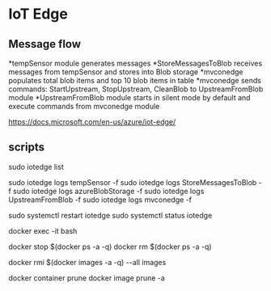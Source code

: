 # IoT Edge

## Message flow 
*tempSensor module generates messages
*StoreMessagesToBlob receives messages from tempSensor and stores into Blob storage
*mvconedge populates total blob items and top 10 blob items in table
*mvconedge sends commands: StartUpstream, StopUpstream, CleanBlob to UpstreamFromBlob module
*UpstreamFromBlob module starts in silent mode by default and execute commands from mvconedge module

https://docs.microsoft.com/en-us/azure/iot-edge/

## scripts
sudo iotedge list

sudo iotedge logs tempSensor -f
sudo iotedge logs StoreMessagesToBlob -f
sudo iotedge logs azureBlobStorage -f
sudo iotedge logs UpstreamFromBlob -f
sudo iotedge logs mvconedge -f

sudo systemctl restart iotedge
sudo systemctl status iotedge

docker exec -it <mycontainer> bash

docker stop $(docker ps -a -q)
docker rm $(docker ps -a -q)

docker rmi $(docker images -a -q) --all images

docker container prune
docker image prune -a